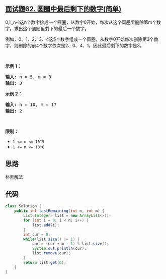 ## [面试题62. 圆圈中最后剩下的数字(简单)](https://leetcode-cn.com/problems/yuan-quan-zhong-zui-hou-sheng-xia-de-shu-zi-lcof/)
<div class="notranslate"><p>0,1,,n-1这n个数字排成一个圆圈，从数字0开始，每次从这个圆圈里删除第m个数字。求出这个圆圈里剩下的最后一个数字。</p>

<p>例如，0、1、2、3、4这5个数字组成一个圆圈，从数字0开始每次删除第3个数字，则删除的前4个数字依次是2、0、4、1，因此最后剩下的数字是3。</p>

<p>&nbsp;</p>

<p><strong>示例 1：</strong></p>

<pre><strong>输入:</strong> n = 5, m = 3
<strong>输出:&nbsp;</strong>3
</pre>

<p><strong>示例 2：</strong></p>

<pre><strong>输入:</strong> n = 10, m = 17
<strong>输出:&nbsp;</strong>2
</pre>

<p>&nbsp;</p>

<p><strong>限制：</strong></p>

<ul>
	<li><code>1 &lt;= n&nbsp;&lt;= 10^5</code></li>
	<li><code>1 &lt;= m &lt;= 10^6</code></li>
</ul>
</div>

## 思路
朴素解法

## 代码
```java
class Solution {
    public int lastRemaining(int n, int m) {
        List<Integer> list = new ArrayList<>();
        for (int i = 0; i < n; i++) {
            list.add(i);
        }
        int cur = 0;
        while(list.size() != 1) {
            cur = (cur + m - 1) % list.size();
            System.out.println(cur);
            list.remove(cur);
        }
        return list.get(0);
    }
}
```
